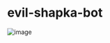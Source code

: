 # evil-shapka-bot

![image](https://github.com/AAKrasnova/evil-shapka-bot/assets/10058916/85b4583c-1b75-4d90-9246-d5ac2dea3570)
